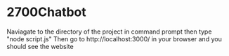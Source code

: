 # 2700Chatbot
Naviagate to the directory of the project in command prompt then type "node script.js"
Then go to http://localhost:3000/ in your browser and you should see the website
